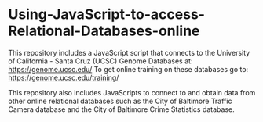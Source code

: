 # Using-JavaScript-to-access-Relational-Databases-online

This repository includes a JavaScript script that connects to the University of California - Santa Cruz (UCSC) Genome Databases at: https://genome.ucsc.edu/  To get online training on these databases go to:  https://genome.ucsc.edu/training/  

This repository also includes JavaScripts to connect to and obtain data from other online relational databases such as the City of Baltimore Traffic Camera database and the City of Baltimore Crime Statistics database.

